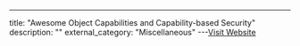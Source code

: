 ---
title: "Awesome Object Capabilities and Capability-based Security"
description: ""
external_category: "Miscellaneous"
---[Visit Website](https://github.com/dckc/awesome-ocap)

